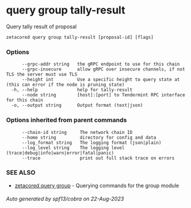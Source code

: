 # query group tally-result

Query tally result of proposal

```
zetacored query group tally-result [proposal-id] [flags]
```

### Options

```
      --grpc-addr string   the gRPC endpoint to use for this chain
      --grpc-insecure      allow gRPC over insecure channels, if not TLS the server must use TLS
      --height int         Use a specific height to query state at (this can error if the node is pruning state)
  -h, --help               help for tally-result
      --node string        [host]:[port] to Tendermint RPC interface for this chain 
  -o, --output string      Output format (text|json) 
```

### Options inherited from parent commands

```
      --chain-id string     The network chain ID
      --home string         directory for config and data 
      --log_format string   The logging format (json|plain) 
      --log_level string    The logging level (trace|debug|info|warn|error|fatal|panic) 
      --trace               print out full stack trace on errors
```

### SEE ALSO

* [zetacored query group](zetacored_query_group.md)	 - Querying commands for the group module

###### Auto generated by spf13/cobra on 22-Aug-2023
